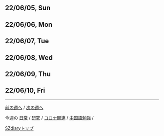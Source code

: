 ## 22/06/05, Sun


## 22/06/06, Mon


## 22/06/07, Tue


## 22/06/08, Wed


## 22/06/09, Thu


## 22/06/10, Fri

***

[前の週へ](2205-5.md) /
[次の週へ](2206-2.md)

今週の
[日常](../diary/2206-1.md) /
[研究](../research/2206-1.md) /
[コロナ関連](../covid19/2206-1.md) / 
[中国語勉強](../chinese/2206-1.md) / 

[SZdiaryトップ](../../README.md)
